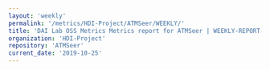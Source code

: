 ```yaml
---
layout: 'weekly'
permalink: '/metrics/HDI-Project/ATMSeer/WEEKLY/'
title: 'DAI Lab OSS Metrics Metrics report for ATMSeer | WEEKLY-REPORT-2019-10-25'
organization: 'HDI-Project'
repository: 'ATMSeer'
current_date: '2019-10-25'
---
```

